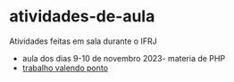 # atividades-de-aula
Atividades feitas em sala durante o IFRJ
- aula dos dias 9-10 de novembro 2023- materia de PHP
- <a href="./tabalho-dia-18-11/index.php"> trabalho valendo ponto <a/>

